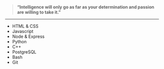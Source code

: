 > **“Intelligence will only go as far as your determination and passion are willing to take it.”**
---

- HTML & CSS
- Javascript
- Node & Express
- Python
- C++
- PostgreSQL
- Bash
- Git
